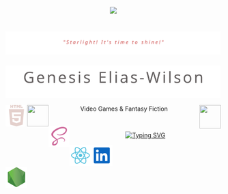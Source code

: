 <p align="center">
<img src="https://i.giphy.com/media/v1.Y2lkPTc5MGI3NjExOGN2emZnd3B1ZXA2YWFlamJrYzlvZmN3OGRxazV0N2ZwcXlvb2I3YyZlcD12MV9pbnRlcm5hbF9naWZfYnlfaWQmY3Q9Zw/xxYjT0kqECzGa9jTh5/giphy.gif" />
</p>
<h1 align="center">
  <picture>
    <source media="(prefers-color-scheme: dark)" srcset="ultra-header-dark.svg"/>
    <img src="ultra-header-light.svg" alt=Starlight Knights" />
  </picture>
  </h1>
  <p align="right" >
    <picture width="20px">
      <source media="(prefers-color-scheme: dark)" srcset="myname-dark.svg"/>
      <img src="myname-light.svg"/>
    </picture>
  </p>
    <source media="(prefers-color-scheme: dark)" srcset="html5-light.svg"/>
    <img align="left" width="50px" src="html5-dark.svg"/>
    <p align="center"><img align="left" height="50px" width="50px" src="https://i.giphy.com/media/v1.Y2lkPTc5MGI3NjExYWhqeGxkb2UyaXEzbzdqeHYyemVuODJtOGp3dTJlZXYxamswZnF4aiZlcD12MV9pbnRlcm5hbF9naWZfYnlfaWQmY3Q9cw/NFz5lq3GUKwdPX5Em7/giphy.gif" /> Video Games & Fantasy Fiction <img align="right" height="55px" width="50px" src="https://i.giphy.com/media/v1.Y2lkPTc5MGI3NjExZ2hiYzl5ZTF1a3NwN3MxZXFkNzJsOGZodDIyc25keHRxdWV4ZzZuOCZlcD12MV9pbnRlcm5hbF9naWZfYnlfaWQmY3Q9cw/WGcf5IICzDFtufDiD7/giphy.gif" /> </p>  <br>
    <img align="left" width="50px" src="sass-logo.svg"/> <p align="center"><a href="https://git.io/typing-svg"><img src="https://readme-typing-svg.demolab.com?font=DM+Serif+Text&pause=1000&color=E4D0CC&center=true&vCenter=true&width=435&height=25&lines=Frontend+Development" alt="Typing SVG" /></a></p>
    <picture>
    <source media="(prefers-color-scheme: dark)" srcset="react-dark.svg"/>
    <img align="left" width="50px" src="react-light.svg"/>
    </picture>
    <a href="https://www.linkedin.com/in/gen-ew/"><img align="left" width="50px" src="linkedin.svg"/></a><br>
    <br>
    <br>
    <img align="left" width="50px" src="node-dark.svg"/>
<!--
**Geliaswilson/Geliaswilson** is a ✨ _special_ ✨ repository because its `README.md` (this file) appears on your GitHub profile.

Here are some ideas to get you started:

- 🔭 I’m currently working on ...
- 🌱 I’m currently learning ...
- 👯 I’m looking to collaborate on ...
- 🤔 I’m looking for help with ...
- 💬 Ask me about ...
- 📫 How to reach me: ...
- 😄 Pronouns: ...
- ⚡ Fun fact: ...
-->
